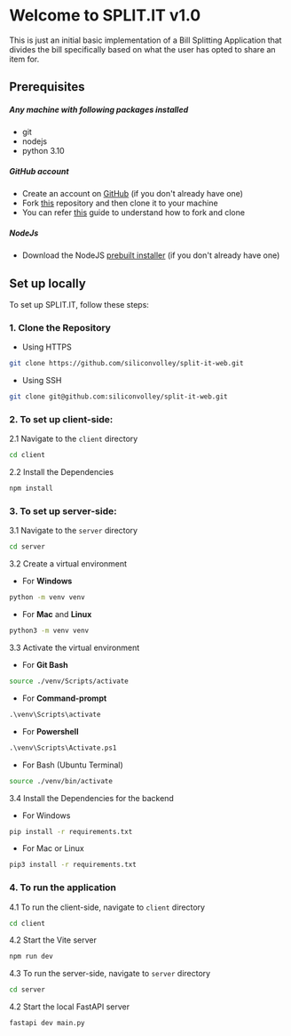 # Welcome to SPLIT.IT v1.0

This is just an initial basic implementation of a Bill Splitting Application that divides the bill specifically based on what the user has opted to share an item for.

## Prerequisites

##### Any machine with following packages installed
- git
- nodejs
- python 3.10

##### GitHub account
- Create an account on [GitHub](https://github.com/join) (if you don't already have one)
- Fork [this](https://github.com/UniCourt/Search-Workshop1) repository and then clone it to your machine
- You can refer [this](https://docs.github.com/en/get-started/quickstart/fork-a-repo) guide to understand how to fork and clone

##### NodeJs
- Download the NodeJS [prebuilt installer](https://nodejs.org/en/download/prebuilt-installer) (if you don't already have one)

## Set up locally

To set up SPLIT.IT, follow these steps:

### 1. Clone the Repository

- Using HTTPS

```bash
git clone https://github.com/siliconvolley/split-it-web.git
```

- Using SSH

```bash
git clone git@github.com:siliconvolley/split-it-web.git
```

### 2. To set up client-side:

2.1 Navigate to the `client` directory

```bash
cd client
```

2.2 Install the Dependencies

```bash
npm install
```

### 3. To set up server-side:

3.1 Navigate to the `server` directory

```bash
cd server
```

3.2 Create a virtual environment

- For **Windows**

```bash
python -m venv venv
```

- For **Mac** and **Linux**

```bash
python3 -m venv venv
```


3.3 Activate the virtual environment

- For **Git Bash**
```bash
source ./venv/Scripts/activate
```

- For **Command-prompt**
```cmd
.\venv\Scripts\activate
```

- For **Powershell**
```cmd
.\venv\Scripts\Activate.ps1
```

- For Bash (Ubuntu Terminal)
```bash
source ./venv/bin/activate
```

3.4 Install the Dependencies for the backend

- For Windows

```cmd
pip install -r requirements.txt
```

- For Mac or Linux

```bash
pip3 install -r requirements.txt
```

### 4. To run the application

4.1 To run the client-side, navigate to `client` directory

```bash
cd client
```

4.2 Start the Vite server

```bash
npm run dev
```

4.3 To run the server-side, navigate to `server` directory

```bash
cd server
```

4.2 Start the local FastAPI server

```bash
fastapi dev main.py
```
